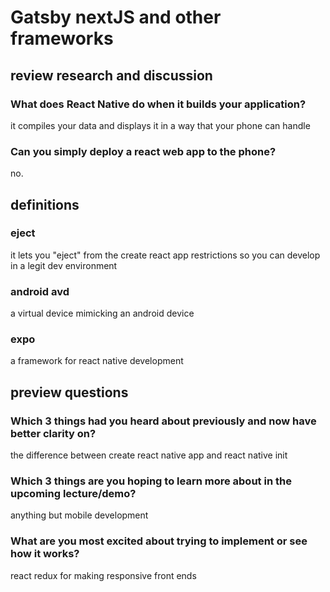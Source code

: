 # Gatsby nextJS and other frameworks

## review research and discussion

### What does React Native do when it builds your application?

it compiles your data and displays it in a way that your phone can handle

### Can you simply deploy a react web app to the phone?

no.

## definitions

### eject 

it lets you "eject" from the create react app restrictions so you can develop in a legit dev environment

### android avd

a virtual device mimicking an android device

### expo

a framework for react native development

## preview questions

### Which 3 things had you heard about previously and now have better clarity on?

the difference between create react native app and react native init

### Which 3 things are you hoping to learn more about in the upcoming lecture/demo?

anything but mobile development

### What are you most excited about trying to implement or see how it works?

react redux for making responsive front ends